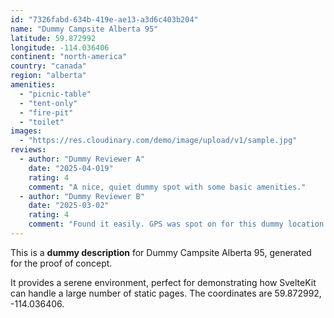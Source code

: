 ```yaml
---
id: "7326fabd-634b-419e-ae13-a3d6c403b204"
name: "Dummy Campsite Alberta 95"
latitude: 59.872992
longitude: -114.036406
continent: "north-america"
country: "canada"
region: "alberta"
amenities:
  - "picnic-table"
  - "tent-only"
  - "fire-pit"
  - "toilet"
images:
  - "https://res.cloudinary.com/demo/image/upload/v1/sample.jpg"
reviews:
  - author: "Dummy Reviewer A"
    date: "2025-04-019"
    rating: 4
    comment: "A nice, quiet dummy spot with some basic amenities."
  - author: "Dummy Reviewer B"
    date: "2025-03-02"
    rating: 4
    comment: "Found it easily. GPS was spot on for this dummy location."
---
```


This is a **dummy description** for Dummy Campsite Alberta 95, generated for the proof of concept.

It provides a serene environment, perfect for demonstrating how SvelteKit can handle a large number of static pages. The coordinates are 59.872992, -114.036406.
